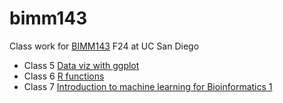 # bimm143
Class work for [BIMM143](https://github.com/sophiawang075/bimm143/) F24 at UC San Diego
- Class 5 [Data viz with ggplot](https://github.com/sophiawang075/bimm143/blob/main/class%205/class5.pdf)
- Class 6 [R functions](https://github.com/sophiawang075/bimm143/blob/main/Class%206%3A%20Write%20a%20Function%20Q6/Class-6-Write-a-Function-Q6.pdf)
- Class 7 [Introduction to machine learning for Bioinformatics 1](https://github.com/sophiawang075/bimm143/blob/main/class%207/Class-7-Machine-Learning-I.pdf)
